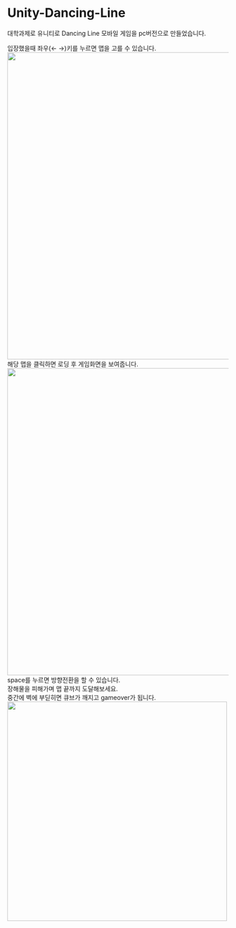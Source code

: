 # Unity-Dancing-Line

대학과제로 유니티로 Dancing Line 모바일 게임을 pc버전으로 만들었습니다.


입장했을때 좌우(← →)키를 누르면 맵을 고를 수 있습니다.<br>
<img src="https://github.com/ny030303/Unity-Dancing-Line/assets/51257615/18f51da5-cb1a-499b-9336-82618d720481" width="700"><br>
해당 맵을 클릭하면 로딩 후 게임화면을 보여줍니다.<br>
<img src="https://github.com/ny030303/Unity-Dancing-Line/assets/51257615/887204b4-1b1a-43f3-9b99-53ba8020009f" width="700"><br>
space를 누르면 방향전환을 할 수 있습니다. <br>
장해물을 피해가며 맵 끝까지 도달해보세요.<br>
중간에 벽에 부딛히면 큐브가 깨지고 gameover가 됩니다.<br>
<img src="https://github.com/ny030303/Unity-Dancing-Line/assets/51257615/a83e2e80-e238-4e90-8ef8-ef64f880d801" width="500">
